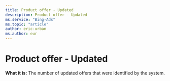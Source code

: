 ```yaml
---
title: Product offer - Updated
description: Product offer - Updated
ms.service: "Bing-Ads"
ms.topic: "article"
author: eric-urban
ms.author: eur
---
```


# Product offer - Updated

**What it is:**  The number of updated offers that were identified by the system.


